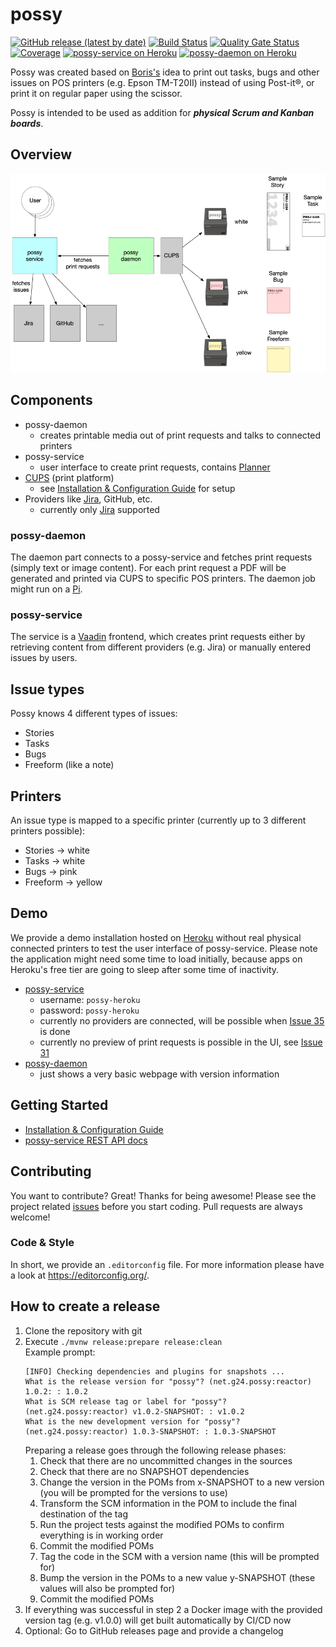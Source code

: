 # possy
[![GitHub release (latest by date)](https://img.shields.io/github/v/release/gerald24/possy?label=latest%20release)](https://github.com/gerald24/possy/releases)
[![Build Status](https://travis-ci.org/gerald24/possy.svg?branch=master)](https://travis-ci.org/gerald24/possy)
[![Quality Gate Status](https://sonarcloud.io/api/project_badges/measure?project=net.g24.possy%3Areactor&metric=alert_status)](https://sonarcloud.io/dashboard?id=net.g24.possy%3Areactor)
[![Coverage](https://sonarcloud.io/api/project_badges/measure?project=net.g24.possy%3Areactor&metric=coverage)](https://sonarcloud.io/dashboard?id=net.g24.possy%3Areactor)
[![possy-service on Heroku](https://img.shields.io/badge/possy--service-heroku-blue)](https://possy-service.herokuapp.com/)
[![possy-daemon on Heroku](https://img.shields.io/badge/possy--daemon-heroku-blue)](https://possy-daemon.herokuapp.com/)

Possy was created based on [Boris's](https://github.com/boris779) idea
to print out tasks, bugs and other issues on POS printers (e.g. Epson TM-T20II)
instead of using Post-it®, or print it on regular paper using the scissor.

Possy is intended to be used as addition for ***physical Scrum and Kanban boards***.

## Overview

![Overview](docs/img//Overview.png)

## Components

- possy-daemon
   - creates printable media out of print requests and talks to connected printers
- possy-service
   - user interface to create print requests, contains [Planner](docs/PLANNER.md)
- [CUPS](https://www.cups.org) (print platform)
   - see [Installation & Configuration Guide](docs/INSTALLATION.md) for setup
- Providers like [Jira](https://www.atlassian.com/software/jira), GitHub, etc.
   - currently only [Jira](https://www.atlassian.com/software/jira) supported

### possy-daemon

The daemon part connects to a possy-service and fetches print requests (simply text or image content).
For each print request a PDF will be generated and printed via CUPS to specific POS printers.
The daemon job might run on a [Pi](https://www.raspberrypi.org).

### possy-service

The service is a [Vaadin](https://vaadin.com/) frontend, which creates print requests either by retrieving
content from different providers (e.g. Jira) or manually entered issues by users.

## Issue types

Possy knows 4 different types of issues:
- Stories
- Tasks
- Bugs
- Freeform (like a note)

## Printers

An issue type is mapped to a specific printer (currently up to 3 different printers possible):
- Stories -> white
- Tasks -> white
- Bugs -> pink
- Freeform -> yellow

## Demo

We provide a demo installation hosted on [Heroku](https://heroku.com/)
without real physical connected printers to test the user interface of possy-service.
Please note the application might need some time to load initially,
because apps on Heroku's free tier are going to sleep after some time of inactivity. 

- [possy-service](https://possy-service.herokuapp.com/)
   - username: `possy-heroku`
   - password: `possy-heroku`
   - currently no providers are connected, will be possible when [Issue 35](https://github.com/gerald24/possy/issues/35) is done
   - currently no preview of print requests is possible in the UI, see [Issue 31](https://github.com/gerald24/possy/issues/31)
- [possy-daemon](https://possy-daemon.herokuapp.com/)
   - just shows a very basic webpage with version information

## Getting Started

- [Installation & Configuration Guide](docs/INSTALLATION.md)
- [possy-service REST API docs](http://possy-service.herokuapp.com/swagger-ui.html)

## Contributing

You want to contribute? Great! Thanks for being awesome!
Please see the project related [issues](https://github.com/gerald24/possy/issues)
before you start coding. Pull requests are always welcome!

### Code & Style

In short, we provide an `.editorconfig` file.
For more information please have a look at https://editorconfig.org/.

## How to create a release

1. Clone the repository with git
1. Execute `./mvnw release:prepare release:clean` \
   Example prompt:
   ```
   [INFO] Checking dependencies and plugins for snapshots ...
   What is the release version for "possy"? (net.g24.possy:reactor) 1.0.2: : 1.0.2
   What is SCM release tag or label for "possy"? (net.g24.possy:reactor) v1.0.2-SNAPSHOT: : v1.0.2
   What is the new development version for "possy"? (net.g24.possy:reactor) 1.0.3-SNAPSHOT: : 1.0.3-SNAPSHOT
   ```
   Preparing a release goes through the following release phases:
   1. Check that there are no uncommitted changes in the sources
   1. Check that there are no SNAPSHOT dependencies
   1. Change the version in the POMs from x-SNAPSHOT to a new version (you will be prompted for the versions to use)
   1. Transform the SCM information in the POM to include the final destination of the tag
   1. Run the project tests against the modified POMs to confirm everything is in working order
   1. Commit the modified POMs
   1. Tag the code in the SCM with a version name (this will be prompted for)
   1. Bump the version in the POMs to a new value y-SNAPSHOT (these values will also be prompted for)
   1. Commit the modified POMs
1. If everything was successful in step 2 a Docker image with the provided
   version tag (e.g. v1.0.0) will get built automatically by CI/CD now
1. Optional: Go to GitHub releases page and provide a changelog
